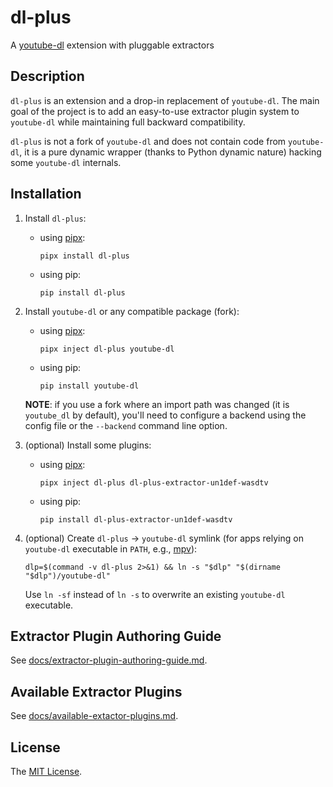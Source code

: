 # dl-plus

A [youtube-dl][youtube-dl-website] extension with pluggable extractors

## Description

`dl-plus` is an extension and a drop-in replacement of `youtube-dl`. The main goal of the project is to add an easy-to-use extractor plugin system to `youtube-dl` while maintaining full backward compatibility.

`dl-plus` is not a fork of `youtube-dl` and does not contain code from `youtube-dl`, it is a pure dynamic wrapper (thanks to Python dynamic nature) hacking some `youtube-dl` internals.

## Installation

1.  Install `dl-plus`:

    * using [pipx][pipx-website]:

      ```
      pipx install dl-plus
      ```

    * using pip:

      ```
      pip install dl-plus
      ```

2.  Install `youtube-dl` or any compatible package (fork):

    * using [pipx][pipx-website]:

      ```
      pipx inject dl-plus youtube-dl
      ```

    * using pip:

      ```
      pip install youtube-dl
      ```

    **NOTE**: if you use a fork where an import path was changed (it is `youtube_dl` by default), you'll need to configure a backend using the config file or the `--backend` command line option.

3.  (optional) Install some plugins:

    * using [pipx][pipx-website]:

      ```
      pipx inject dl-plus dl-plus-extractor-un1def-wasdtv
      ```

    * using pip:

      ```
      pip install dl-plus-extractor-un1def-wasdtv
      ```

4.  (optional) Create `dl-plus` → `youtube-dl` symlink (for apps relying on `youtube-dl` executable in `PATH`, e.g., [mpv][mpv-website]):

    ```
    dlp=$(command -v dl-plus 2>&1) && ln -s "$dlp" "$(dirname "$dlp")/youtube-dl"
    ```

    Use `ln -sf` instead of `ln -s` to overwrite an existing `youtube-dl` executable.

## Extractor Plugin Authoring Guide

See [docs/extractor-plugin-authoring-guide.md](https://github.com/un-def/dl-plus/blob/master/docs/extractor-plugin-authoring-guide.md).

## Available Extractor Plugins

See [docs/available-extactor-plugins.md](https://github.com/un-def/dl-plus/blob/master/docs/available-extactor-plugins.md).

## License

The [MIT License][license].


[youtube-dl-website]: https://youtube-dl.org/
[youtube-dl-extractor-guide]: https://web.archive.org/web/20201019114817if_/https://github.com/ytdl-org/youtube-dl#adding-support-for-a-new-site
[pipx-website]: https://pipxproject.github.io/pipx/
[mpv-website]: https://mpv.io/
[pypi-website]: https://pypi.org/
[un1def-wasdtv-extractor-repo]: https://github.com/un-def/dl-plus-extractor-un1def-wasdtv
[license]: https://github.com/un-def/dl-plus/blob/master/LICENSE
